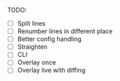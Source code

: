 TODO:
- [ ] Split lines
- [ ] Renumber lines in different place
- [ ] Better config handling
- [ ] Straighten
- [ ] CLI
- [ ] Overlay once
- [ ] Overlay live with diffing
